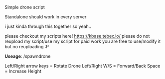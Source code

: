 Simple drone script

Standalone should work in every server


i just kinda through this together so yeah..

please checkout my scripts here! https://kbase.tebex.io/
please do not reupload my script/use my script for paid work you are free to use/modify it but no reuploading :P


<b>Useage</b>:
/spawndrone

Left/Right arrow keys = Rotate Drone Left/Right
W/S = Forward/Back
Space = Increase Height 
